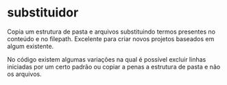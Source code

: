# substituidor
Copia um estrutura de pasta e arquivos substituindo termos presentes no conteúdo e no filepath. 
Excelente para criar novos projetos baseados em algum existente.

No código existem algumas variações na qual é possível excluir linhas iniciadas por um certo padrão ou copiar a penas a estrutura de pasta e não os arquivos.


